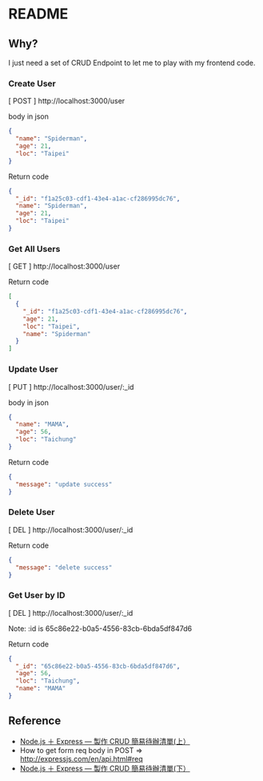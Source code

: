 # README

## Why?

I just need a set of CRUD Endpoint to let me to play with  my frontend code.

### Create User

[ POST ] http://localhost:3000/user

body in json

```json
{
  "name": "Spiderman",
  "age": 21,
  "loc": "Taipei"
}
```

Return code

```json
{
  "_id": "f1a25c03-cdf1-43e4-a1ac-cf286995dc76",
  "name": "Spiderman",
  "age": 21,
  "loc": "Taipei"
}
```

### Get All Users

[ GET ] http://localhost:3000/user

Return code

```json
[
  {
    "_id": "f1a25c03-cdf1-43e4-a1ac-cf286995dc76",
    "age": 21,
    "loc": "Taipei",
    "name": "Spiderman"
  }
]
```

### Update User

[ PUT ] http://localhost:3000/user/:\_id

body in json

```json
{
  "name": "MAMA",
  "age": 56,
  "loc": "Taichung"
}
```

Return code

```json
{
  "message": "update success"
}
```

### Delete User

[ DEL ] http://localhost:3000/user/:\_id

Return code

```json
{
  "message": "delete success"
}
```

### Get User by ID

[ DEL ] http://localhost:3000/user/:\_id

Note: :id is 65c86e22-b0a5-4556-83cb-6bda5df847d6

Return code

```json
{
  "_id": "65c86e22-b0a5-4556-83cb-6bda5df847d6",
  "age": 56,
  "loc": "Taichung",
  "name": "MAMA"
}
```

## Reference

- [Node.js ＋ Express — 製作 CRUD 簡易待辦清單(上）](https://medium.com/@seanyeh/node-js-express-%E8%A3%BD%E4%BD%9Ccrud%E7%B0%A1%E6%98%93%E5%BE%85%E8%BE%A6%E6%B8%85%E5%96%AE-%E4%B8%8A-93988ffb21dd)
- How to get form req body in POST => http://expressjs.com/en/api.html#req
- [Node.js ＋ Express — 製作 CRUD 簡易待辦清單(下）](https://medium.com/@seanyeh/node-js-express-%E8%A3%BD%E4%BD%9Ccrud%E7%B0%A1%E6%98%93%E5%BE%85%E8%BE%A6%E6%B8%85%E5%96%AE-%E4%B8%8B-db2e5ea364cf)
